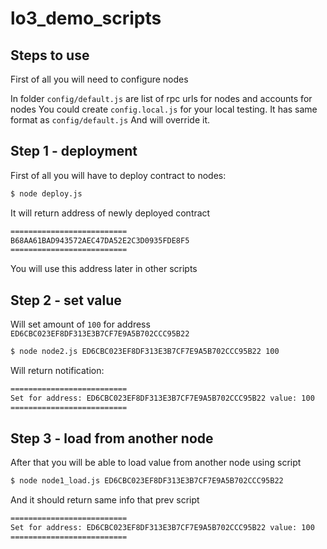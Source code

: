 # lo3_demo_scripts

## Steps to use
First of all you will need to configure nodes

In folder `config/default.js` are list of rpc urls for nodes and accounts for nodes
You could create `config.local.js` for your local testing. It has same format as `config/default.js`
And will override it.

## Step 1 - deployment
First of all you will have to deploy contract to nodes:

```bash
$ node deploy.js
```

It will return address of newly deployed contract
```bash
==========================
B68AA61BAD943572AEC47DA52E2C3D0935FDE8F5
==========================
```

You will use this address later in other scripts

## Step 2 - set value

Will set amount of `100` for address `ED6CBC023EF8DF313E3B7CF7E9A5B702CCC95B22`

```bash
$ node node2.js ED6CBC023EF8DF313E3B7CF7E9A5B702CCC95B22 100
```

Will return notification:

```bash
==========================
Set for address: ED6CBC023EF8DF313E3B7CF7E9A5B702CCC95B22 value: 100
==========================
```

## Step 3 - load from another node

After that you will be able to load value from another node using script

```bash
$ node node1_load.js ED6CBC023EF8DF313E3B7CF7E9A5B702CCC95B22
```

And it should return same info that prev script

```bash
==========================
Set for address: ED6CBC023EF8DF313E3B7CF7E9A5B702CCC95B22 value: 100
==========================
```

